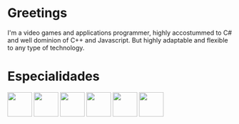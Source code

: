 # Greetings
I'm a video games and applications programmer, highly accostummed to C# and well dominion of C++ and Javascript. But highly adaptable and flexible to any type of technology.
<h1> Especialidades </h1>
<img src="https://www.vectorlogo.zone/logos/unity3d/unity3d-icon.svg" width="55px">
<img src="https://upload.wikimedia.org/wikipedia/commons/thumb/6/6a/Godot_icon.svg/600px-Godot_icon.svg.png" width="55px">
<img src="https://i.pinimg.com/originals/79/18/66/791866447147ee53f4e65dffdf90d12b.png" width="55px">
<img src="https://spng.subpng.com/20180408/xew/kisspng-the-c-programming-language-computer-icons-comput-programming-5acadc2dbc1606.4623884115232440777704.jpg" width="55px">
<img src="https://img1.freepng.es/20180629/jtk/kisspng-javascript-programmer-programming-language-compute-node-js-5b35fcbc7084c2.4877644915302647644609.jpg" width="55px">
<img src="https://iconape.com/wp-content/png_logo_vector/git-icon.png" width="55px">
